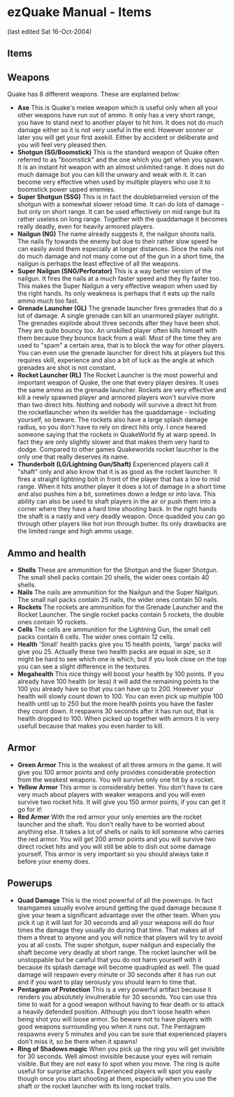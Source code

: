 # ezQuake Manual - Items
(last edited Sat 16-Oct-2004)

## Items

## Weapons

Quake has 8 different weapons. These are explained below:

- **Axe** This is Quake's melee weapon which is useful only when all your other weapons have run out of ammo. It only has a very short range, you have to stand next to another player to hit him. It does not do much damage either so it is not very useful in the end. However sooner or later you will get your first axekill. Either by accident or deliberate and you will feel very pleased then.
- **Shotgun (SG/Boomstick)** This is the standard weapon of Quake often referred to as "boomstick" and the one which you get when you spawn. It is an instant hit weapon with an almost unlimited range. It does not do much damage but you can kill the unwary and weak with it. It can become very effective when used by multiple players who use it to boomstick power upped enemies.
- **Super Shotgun (SSG)** This is in fact the doublebarreled version of the shotgun with a somewhat slower reload time. It can do lots of damage - but only on short range. It can be used effectively on mid range but its rather useless on long range. Together with the quaddamage it becomes really deadly, even for heavily armored players.
- **Nailgun (NG)** The name already suggests it, the nailgun shoots nails. The nails fly towards the enemy but due to their rather slow speed he can easily avoid them especially at longer distances. Since the nails not do much damage and not many come out of the gun in a short time, the nailgun is perhaps the least effective of all the weapons.
- **Super Nailgun (SNG/Perforator)** This is a way better version of the nailgun. It fires the nails at a much faster speed and they fly faster too. This makes the Super Nailgun a very effective weapon when used by the right hands. Its only weakness is perhaps that it eats up the nails ammo much too fast.
- **Grenade Launcher (GL)** The grenade launcher fires grenades that do a lot of damage. A single grenade can kill an unarmored player outright. The grenades explode about three seconds after they have been shot. They are quite bouncy too. An unskilled player often kills himself with them because they bounce back from a wall. Most of the time they are used to "spam" a certain area, that is to block the way for other players. You can even use the grenade launcher for direct hits at players but this requires skill, experience and also a bit of luck as the angle at which grenades are shot is not constant.
- **Rocket Launcher (RL)** The Rocket Launcher is the most powerful and important weapon of Quake, the one that every player desires. It uses the same ammo as the grenade launcher. Rockets are very effective and kill a newly spawned player and armored players won't survive more than two direct hits. Nothing and nobody will survive a direct hit from the rocketlauncher when its weilder has the quaddamage - including yourself, so beware. The rockets also have a large splash damage radius, so you don't have to rely on direct hits only. I once heared someone saying that the rockets in QuakeWorld fly at warp speed. In fact they are only slightly slower and that makes them very hard to dodge. Compared to other games Quakeworlds rocket laucnher is the only one that really deserves its name.
- **Thunderbolt (LG/Lightning Gun/Shaft)** Experienced players call it "shaft" only and also know that it is as good as the rocket launcher. It fires a straight lightning bolt in front of the player that has a low to mid range. When it hits another player it does a lot of damage in a short time and also pushes him a bit, sometimes down a ledge or into lava. This ability can also be used to shaft players in the air or push them into a corner where they have a hard time shooting back. In the right hands the shaft is a nasty and very deadly weapon. Once quadded you can go through other players like hot iron through butter. Its only drawbacks are the limited range and high ammo usage.

## Ammo and health

- **Shells** These are ammunition for the Shotgun and the Super Shotgun. The small shell packs contain 20 shells, the wider ones contain 40 shells.
- **Nails** The nails are ammunition for the Nailgun and the Super Nailgun. The small nail packs contain 25 nails, the wider ones contain 50 nails.
- **Rockets** The rockets are ammunition for the Grenade Launcher and the Rocket Launcher. The single rocket packs contain 5 rockets, the double ones contain 10 rockets.
- **Cells** The cells are ammunition for the Lightning Gun, the small cell packs contain 6 cells. The wider ones contain 12 cells.
- **Health** 'Small' health packs give you 15 health points, 'large' packs will give you 25. Actually these two health packs are equal in size, so it might be hard to see which one is which, but if you look close on the top you can see a slight difference in the textures.
- **Megahealth** This nice thingy will boost your health by 100 points. If you already have 100 health (or less) it will add the remaining points to the 100 you already have so that you can have up to 200. However your health will slowly count down to 100. You can even pick up multiple 100 health until up to 250 but the more health points you have the faster they count down. It respawns 30 seconds after it has run out, that is health dropped to 100. When picked up together with armors it is very usefull because that makes you even harder to kill.

## Armor

- **Green Armor** This is the weakest of all three armors in the game. It will give you 100 armor points and only provides considerable protection from the weakest weapons. You will survive only one hit by a rocket.
- **Yellow Armor** This armor is considerably better. You don't have to care very much about players with weaker weapons and you will even survive two rocket hits. It will give you 150 armor points, if you can get it go for it!
- **Red Armor** With the red armor your only enemies are the rocket launcher and the shaft. You don't really have to be worried about anything else. It takes a lot of shells or nails to kill someone who carries the red armor. You will get 200 armor points and you will survive two direct rocket hits and you will still be able to dish out some damage yourself. This armor is very important so you should always take it before your enemy does.

## Powerups

- **Quad Damage** This is the most powerful of all the powerups. In fact teamgames usually evolve around getting the quad damage because it give your team a significant advantage over the other team. When you pick it up it will last for 30 seconds and all your weapons will do four times the damage they usually do during that time. That makes all of them a threat to anyone and you will notice that players will try to avoid you at all costs. The super shotgun, super nailgun and especially the shaft become very deadly at short range. The rocket launcher will be unstoppable but be careful that you do not harm yourself with it because its splash damage will become quadrupled as well. The quad damage will respawn every minute or 30 seconds after it has run out and if you want to play seroiusly you should learn to time that.
- **Pentagram of Protection** This is a very powerful artifact because it renders you absolutely invulnerable for 30 seconds. You can use this time to wait for a good weapon without having to fear death or to attack a heavily defended position. Although you don't loose health when being shot you will loose armor. So beware not to have players with good weapons surrounding you when it runs out. The Pentagram respawns every 5 minutes and you can be sure that experienced players don't miss it, so be there when it spawns!
- **Ring of Shadows magic** When you pick up the ring you will get invisible for 30 seconds. Well almost invisible because your eyes will remain visible. But they are not easy to spot when you move. The ring is quite useful for surprise attacks. Experienced players will spot you easily though once you start shooting at them, especially when you use the shaft or the rocket launcher with its long rocket trails.

